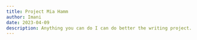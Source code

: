 ```yaml
---
title: Project Mia Hamm
author: Imani
date: 2023-04-09
description: Anything you can do I can do better the writing project. 
---
```


